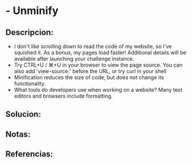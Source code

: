 #  - Unminify

## Descripcion:
* I don't like scrolling down to read the code of my website, so I've squished it. As a bonus, my pages load faster!
Additional details will be available after launching your challenge instance.
* Try CTRL+U / ⌘+U in your browser to view the page source. You can also add 'view-source:' before the URL, or try curl <URL> in your shell
* Minification reduces the size of code, but does not change its functionality.
* What tools do developers use when working on a website? Many text editors and browsers include formatting.

## Solucion:

## Notas:

## Referencias: